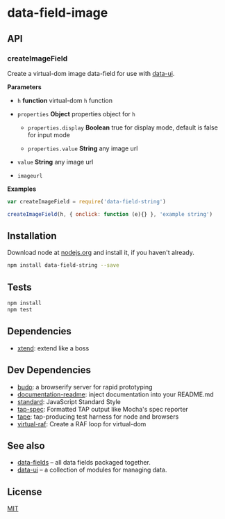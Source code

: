 # data-field-image

## API

### createImageField

Create a virtual-dom image data-field for use with [data-ui](https://github.com/editdata/data-ui).


**Parameters**

-   `h` **function** virtual-dom `h` function

-   `properties` **Object** properties object for `h`
    -   `properties.display` **Boolean** true for display mode, default is false for input mode

    -   `properties.value` **String** any image url

-   `value` **String** any image url

-   `imageurl`  



**Examples**

```javascript
var createImageField = require('data-field-string')

createImageField(h, { onclick: function (e){} }, 'example string')
```




## Installation

Download node at [nodejs.org](http://nodejs.org) and install it, if you haven't already.

```sh
npm install data-field-string --save
```

## Tests

```sh
npm install
npm test
```

## Dependencies

-   [xtend](https://github.com/Raynos/xtend): extend like a boss

## Dev Dependencies

-   [budo](https://github.com/mattdesl/budo): a browserify server for rapid prototyping
-   [documentation-readme](https://github.com/documentationjs/documentation-readme): inject documentation into your README.md
-   [standard](https://github.com/feross/standard): JavaScript Standard Style
-   [tap-spec](https://github.com/scottcorgan/tap-spec): Formatted TAP output like Mocha's spec reporter
-   [tape](https://github.com/substack/tape): tap-producing test harness for node and browsers
-   [virtual-raf](https://github.com/yoshuawuyts/virtual-raf): Create a RAF loop for virtual-dom

## See also

-   [data-fields](https://github.com/editdata/data-fields) – all data fields packaged together.
-   [data-ui](https://github.com/editdata/data-ui) – a collection of modules for managing data.

## License

[MIT](LICENSE.md)

